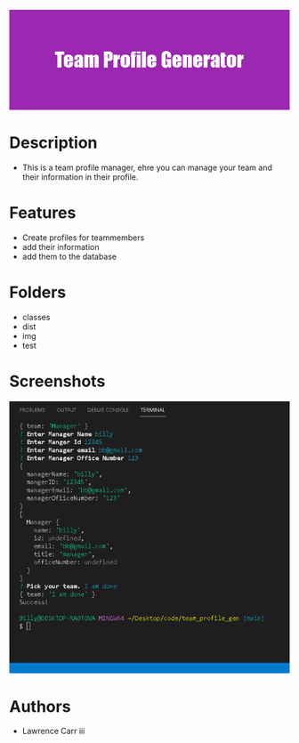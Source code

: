 ![Alt Text](./img/Team_Profile_Generator.png)

# Description
* This is a team profile manager, ehre you can manage your team and their information in their profile. 

# Features
* Create profiles for teammembers
* add their information
* add them to the database

# Folders
* classes
* dist
* img
* test

# Screenshots
![Alt Text](./img/README.md%20-%20team_profile_gen%20-%20Visual%20Studio%20Code%209_9_2022%206_29_12%20PM%20(2).png)

# Authors 
* Lawrence Carr iii